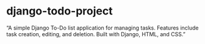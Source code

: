 # django-todo-project
“A simple Django To-Do list application for managing tasks. Features include task creation, editing, and deletion. Built with Django, HTML, and CSS.”
